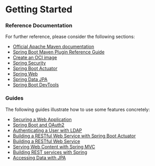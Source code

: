# Getting Started

### Reference Documentation
For further reference, please consider the following sections:

* [Official Apache Maven documentation](https://maven.apache.org/guides/index.html)
* [Spring Boot Maven Plugin Reference Guide](https://docs.spring.io/spring-boot/docs/2.3.2.RELEASE/maven-plugin/reference/html/)
* [Create an OCI image](https://docs.spring.io/spring-boot/docs/2.3.2.RELEASE/maven-plugin/reference/html/#build-image)
* [Spring Security](https://docs.spring.io/spring-boot/docs/2.3.2.RELEASE/reference/htmlsingle/#boot-features-security)
* [Spring Boot Actuator](https://docs.spring.io/spring-boot/docs/2.3.2.RELEASE/reference/htmlsingle/#production-ready)
* [Spring Web](https://docs.spring.io/spring-boot/docs/2.3.2.RELEASE/reference/htmlsingle/#boot-features-developing-web-applications)
* [Spring Data JPA](https://docs.spring.io/spring-boot/docs/2.3.2.RELEASE/reference/htmlsingle/#boot-features-jpa-and-spring-data)
* [Spring Boot DevTools](https://docs.spring.io/spring-boot/docs/2.3.2.RELEASE/reference/htmlsingle/#using-boot-devtools)

### Guides
The following guides illustrate how to use some features concretely:

* [Securing a Web Application](https://spring.io/guides/gs/securing-web/)
* [Spring Boot and OAuth2](https://spring.io/guides/tutorials/spring-boot-oauth2/)
* [Authenticating a User with LDAP](https://spring.io/guides/gs/authenticating-ldap/)
* [Building a RESTful Web Service with Spring Boot Actuator](https://spring.io/guides/gs/actuator-service/)
* [Building a RESTful Web Service](https://spring.io/guides/gs/rest-service/)
* [Serving Web Content with Spring MVC](https://spring.io/guides/gs/serving-web-content/)
* [Building REST services with Spring](https://spring.io/guides/tutorials/bookmarks/)
* [Accessing Data with JPA](https://spring.io/guides/gs/accessing-data-jpa/)

